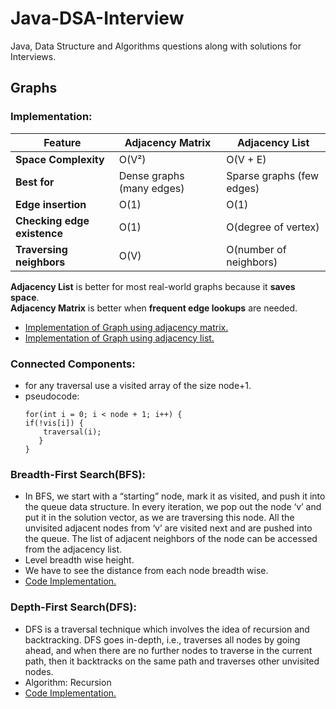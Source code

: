 # Java-DSA-Interview
Java, Data Structure and Algorithms questions along with solutions for Interviews.

## Graphs
### Implementation:
| Feature                | Adjacency Matrix | Adjacency List        |
|------------------------|-----------------|-----------------------|
| **Space Complexity**   | O(V²)           | O(V + E)              |
| **Best for**          | Dense graphs (many edges) | Sparse graphs (few edges) |
| **Edge insertion**     | O(1)             | O(1)                  |
| **Checking edge existence** | O(1)     | O(degree of vertex)   |
| **Traversing neighbors** | O(V)        | O(number of neighbors) |

**Adjacency List** is better for most real-world graphs because it **saves space**.  
**Adjacency Matrix** is better when **frequent edge lookups** are needed.
- [Implementation of Graph using adjacency matrix.](https://github.com/rajtejaswee/Java-DSA-Interview/blob/main/src/Graphs/GraphMatrix.java)
- [Implementation of Graph using adjacency list.](https://github.com/rajtejaswee/Java-DSA-Interview/blob/main/src/Graphs/GraphList.java)

### Connected Components: 
- for any traversal use a visited array of the size node+1.
- pseudocode:
  <pre><code>for(int i = 0; i < node + 1; i++) { 
  if(!vis[i]) { 
      traversal(i); 
     } 
  } </code></pre>

### Breadth-First Search(BFS):
- In BFS, we start with a “starting” node, mark it as visited, and push it into the queue data structure.
  In every iteration, we pop out the node ‘v’ and put it in the solution vector, as we are traversing this node.
  All the unvisited adjacent nodes from ‘v’ are visited next and are pushed into the queue. The list of adjacent neighbors of the node can be accessed from the adjacency list.
- Level breadth wise height.
- We have to see the distance from each node breadth wise.
- [Code Implementation.](https://github.com/rajtejaswee/Java-DSA-Interview/blob/main/src/Graphs/BFS.java)

### Depth-First Search(DFS):
- DFS is a traversal technique which involves the idea of recursion and backtracking. DFS goes in-depth, i.e., traverses all nodes by going ahead, and when there are no further nodes to traverse in the current path, then it backtracks on the same path and traverses other unvisited nodes. 
- Algorithm: Recursion
- [Code Implementation.]()